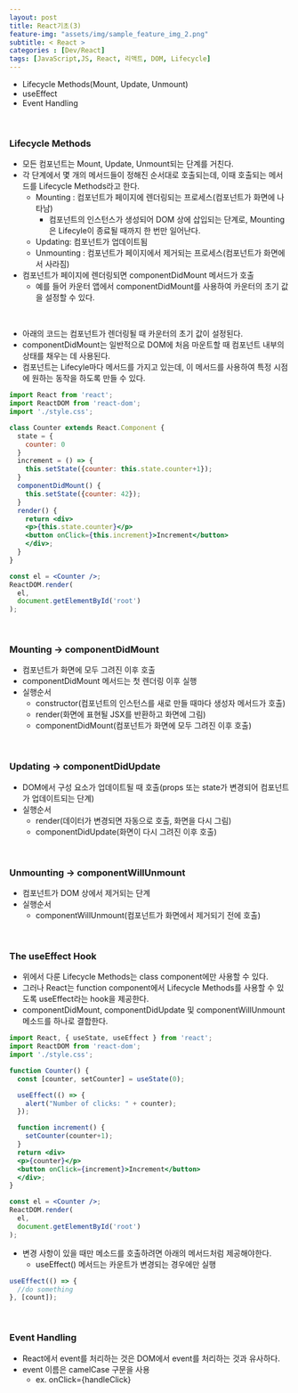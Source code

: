 ```yaml
---
layout: post
title: React기초(3)
feature-img: "assets/img/sample_feature_img_2.png"
subtitle: < React >
categories : [Dev/React]
tags: [JavaScript,JS, React, 리액트, DOM, Lifecycle]
---
```


- Lifecycle Methods(Mount, Update, Unmount)
- useEffect
- Event Handling




<br>


### Lifecycle Methods
- 모든 컴포넌트는 Mount, Update, Unmount되는 단계를 거친다.
- 각 단계에서 몇 개의 메서드들이 정해진 순서대로 호출되는데, 이때 호출되는 메서드를 Lifecycle Methods라고 한다.
  - Mounting : 컴포넌트가 페이지에 렌더링되는 프로세스(컴포넌트가 화면에 나타남)
    - 컴포넌트의 인스턴스가 생성되어 DOM 상에 삽입되는 단계로, Mounting은 Lifecyle이 종료될 때까지 한 번만 일어난다.
  - Updating: 컴포넌트가 업데이트됨
  - Unmounting : 컴포넌트가 페이지에서 제거되는 프로세스(컴포넌트가 화면에서 사라짐)
- 컴포넌트가 페이지에 렌더링되면 componentDidMount 메서드가 호출
  - 예를 들어 카운터 앱에서 componentDidMount를 사용하여 카운터의 초기 값을 설정할 수 있다.

<br>

- 아래의 코드는 컴포넌트가 렌더링될 때 카운터의 초기 값이 설정된다.
- componentDidMount는 일반적으로 DOM에 처음 마운트할 때 컴포넌트 내부의 상태를 채우는 데 사용된다.
- 컴포넌트는 Lifecyle마다 메서드를 가지고 있는데, 이 메서드를 사용하여 특정 시점에 원하는 동작을 하도록 만들 수 있다. 


```jsx
import React from 'react';
import ReactDOM from 'react-dom';
import './style.css';

class Counter extends React.Component {
  state = {
    counter: 0
  }
  increment = () => {
    this.setState({counter: this.state.counter+1});
  }
  componentDidMount() {
    this.setState({counter: 42});
  }
  render() {
    return <div>
    <p>{this.state.counter}</p>
    <button onClick={this.increment}>Increment</button>
    </div>;
  }
}

const el = <Counter />; 
ReactDOM.render(
  el, 
  document.getElementById('root')
);
```


<br>

### Mounting → componentDidMount
- 컴포넌트가 화면에 모두 그려진 이후 호출
- componentDidMount 메서드는 첫 렌더링 이후 실행
- 실행순서
  - constructor(컴포넌트의 인스턴스를 새로 만들 때마다 생성자 메서드가 호출)
  - render(화면에 표현될 JSX를 반환하고 화면에 그림)
  - componentDidMount(컴포넌트가 화면에 모두 그려진 이후 호출)


<br>


### Updating → componentDidUpdate
- DOM에서 구성 요소가 업데이트될 때 호출(props 또는 state가 변경되어 컴포넌트가 업데이트되는 단계)
- 실행순서
  - render(데이터가 변경되면 자동으로 호출, 화면을 다시 그림)
  - componentDidUpdate(화면이 다시 그려진 이후 호출)


<br>


### Unmounting → componentWillUnmount
- 컴포넌트가 DOM 상에서 제거되는 단계
- 실행순서
  - componentWillUnmount(컴포넌트가 화면에서 제거되기 전에 호출)


<br>

### The useEffect Hook
- 위에서 다룬 Lifecycle Methods는 class component에만 사용할 수 있다.
- 그러나 React는 function component에서 Lifecycle Methods를 사용할 수 있도록 useEffect라는 hook을 제공한다.
- componentDidMount, componentDidUpdate 및 componentWillUnmount 메소드를 하나로 결합한다.


```jsx
import React, { useState, useEffect } from 'react';
import ReactDOM from 'react-dom';
import './style.css';

function Counter() {
  const [counter, setCounter] = useState(0);

  useEffect(() => {
    alert("Number of clicks: " + counter);
  });

  function increment() {
    setCounter(counter+1);
  }
  return <div>
  <p>{counter}</p>
  <button onClick={increment}>Increment</button>
  </div>;
}

const el = <Counter />; 
ReactDOM.render(
  el, 
  document.getElementById('root')
);
```

- 변경 사항이 있을 때만 메소드를 호출하려면 아래의 메서드처럼 제공해야한다.
  - useEffect() 메서드는 카운트가 변경되는 경우에만 실행

```jsx
useEffect(() => {
  //do something
}, [count]);  
```

<br>

### Event Handling
- React에서 event를 처리하는 것은 DOM에서 event를 처리하는 것과 유사하다.
- event 이름은 camelCase 구문을 사용
  - ex. onClick={handleClick}